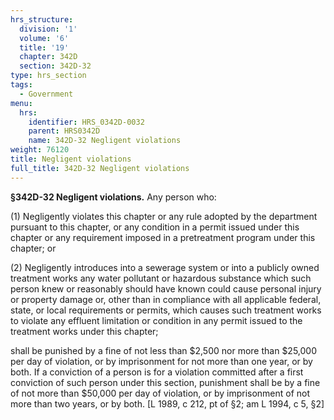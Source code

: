 ```yaml
---
hrs_structure:
  division: '1'
  volume: '6'
  title: '19'
  chapter: 342D
  section: 342D-32
type: hrs_section
tags:
  - Government
menu:
  hrs:
    identifier: HRS_0342D-0032
    parent: HRS0342D
    name: 342D-32 Negligent violations
weight: 76120
title: Negligent violations
full_title: 342D-32 Negligent violations
---
```

**§342D-32 Negligent violations.** Any person who:

(1) Negligently violates this chapter or any rule adopted by the department pursuant to this chapter, or any condition in a permit issued under this chapter or any requirement imposed in a pretreatment program under this chapter; or

(2) Negligently introduces into a sewerage system or into a publicly owned treatment works any water pollutant or hazardous substance which such person knew or reasonably should have known could cause personal injury or property damage or, other than in compliance with all applicable federal, state, or local requirements or permits, which causes such treatment works to violate any effluent limitation or condition in any permit issued to the treatment works under this chapter;

shall be punished by a fine of not less than $2,500 nor more than $25,000 per day of violation, or by imprisonment for not more than one year, or by both. If a conviction of a person is for a violation committed after a first conviction of such person under this section, punishment shall be by a fine of not more than $50,000 per day of violation, or by imprisonment of not more than two years, or by both. [L 1989, c 212, pt of §2; am L 1994, c 5, §2]